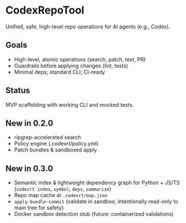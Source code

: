 # CodexRepoTool

Unified, safe, high-level repo operations for AI agents (e.g., Codex).

## Goals
- High-level, atomic operations (search, patch, test, PR)
- Guardrails before applying changes (lint, tests)
- Minimal deps; standard CLI; CI-ready

## Status
MVP scaffolding with working CLI and mocked tests.


## New in 0.2.0
- ripgrep-accelerated search
- Policy engine (.codexrt/policy.yml)
- Patch bundles & sandboxed apply


## New in 0.3.0
- Semantic index & lightweight dependency graph for Python + JS/TS (`codexrt index`, `symbol`, `deps`, `summarize`)
- Repo map cache at `.codexrt/map.json`
- `apply-bundle-commit` (validate in sandbox; intentionally read-only to main tree for safety)
- Docker sandbox detection stub (future: containerized validations)
